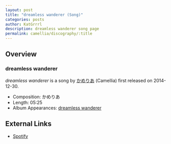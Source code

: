 ```yaml
---
layout: post
title: "dreamless wanderer (Song)"
categories: posts
author: KatGrrrl
description: dreamless wanderer song page
permalink: camellia/discography/:title
---
```


## Overview

### dreamless wanderer

*dreamless wanderer* is a song by [かめりあ](<{% link postsWiki/_posts/2023-12-10-camellia.md %}>) (Camellia) first released on 2014-12-30.

* Composition: かめりあ
* Length: 05:25
* Album Appearances: [dreamless wanderer](<{% link postsInclude/_posts/camellia/albums/dreamless-wanderer/2023-12-05-dreamless-wanderer.md %}>)

## External Links

* [Spotify](https://open.spotify.com/track/7cFUYH9agzOkLii4NdNNyc?si=8e2447ee0ea04419)
